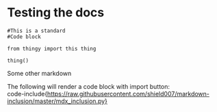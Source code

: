 Testing the docs
================


```
#This is a standard
#Code block

from thingy import this thing

thing()
```

Some other markdown

The following will render a code block with import button:  
code-include{https://raw.githubusercontent.com/shield007/markdown-inclusion/master/mdx_inclusion.py}
